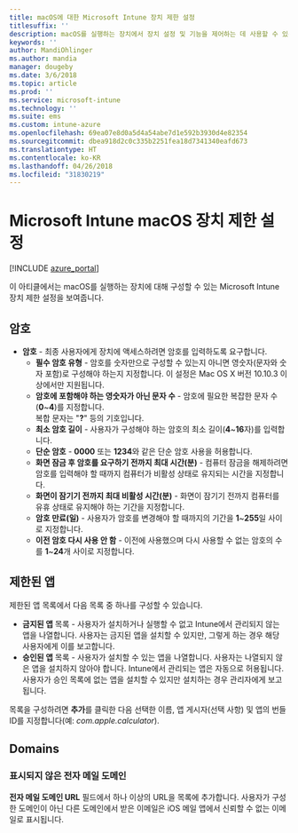 ```yaml
---
title: macOS에 대한 Microsoft Intune 장치 제한 설정
titlesuffix: ''
description: macOS를 실행하는 장치에서 장치 설정 및 기능을 제어하는 데 사용할 수 있는 Intune 설정을 알아봅니다.
keywords: ''
author: MandiOhlinger
ms.author: mandia
manager: dougeby
ms.date: 3/6/2018
ms.topic: article
ms.prod: ''
ms.service: microsoft-intune
ms.technology: ''
ms.suite: ems
ms.custom: intune-azure
ms.openlocfilehash: 69ea07e8d0a5d4a54abe7d1e592b3930d4e82354
ms.sourcegitcommit: dbea918d2c0c335b2251fea18d7341340eafd673
ms.translationtype: HT
ms.contentlocale: ko-KR
ms.lasthandoff: 04/26/2018
ms.locfileid: "31830219"
---
```

# <a name="microsoft-intune-macos-device-restriction-settings"></a>Microsoft Intune macOS 장치 제한 설정

[!INCLUDE [azure_portal](./includes/azure_portal.md)]

이 아티클에서는 macOS를 실행하는 장치에 대해 구성할 수 있는 Microsoft Intune 장치 제한 설정을 보여줍니다.

## <a name="password"></a>암호
-   **암호** - 최종 사용자에게 장치에 액세스하려면 암호를 입력하도록 요구합니다.
    -   **필수 암호 유형** - 암호를 숫자만으로 구성할 수 있는지 아니면 영숫자(문자와 숫자 포함)로 구성해야 하는지 지정합니다. 이 설정은 Mac OS X 버전 10.10.3 이상에서만 지원됩니다.
    -   **암호에 포함해야 하는 영숫자가 아닌 문자 수** - 암호에 필요한 복잡한 문자 수(**0**~**4**)를 지정합니다.<br>복합 문자는 "**?**" 등의 기호입니다.
    -   **최소 암호 길이** - 사용자가 구성해야 하는 암호의 최소 길이(**4**~**16**자)를 입력합니다.
    -   **단순 암호** - **0000** 또는 **1234**와 같은 단순 암호 사용을 허용합니다.
    -   **화면 잠금 후 암호를 요구하기 전까지 최대 시간(분)** - 컴퓨터 잠금을 해제하려면 암호를 입력해야 할 때까지 컴퓨터가 비활성 상태로 유지되는 시간을 지정합니다.
    -   **화면이 잠기기 전까지 최대 비활성 시간(분)** - 화면이 잠기기 전까지 컴퓨터를 유휴 상태로 유지해야 하는 기간을 지정합니다.
    -   **암호 만료(일)** - 사용자가 암호를 변경해야 할 때까지의 기간을 **1**~**255**일 사이로 지정합니다.
    -   **이전 암호 다시 사용 안 함** - 이전에 사용했으며 다시 사용할 수 없는 암호의 수를 **1**~**24**개 사이로 지정합니다.

## <a name="restricted-apps"></a>제한된 앱

제한된 앱 목록에서 다음 목록 중 하나를 구성할 수 있습니다.

- **금지된 앱** 목록 - 사용자가 설치하거나 실행할 수 없고 Intune에서 관리되지 않는 앱을 나열합니다. 사용자는 금지된 앱을 설치할 수 있지만, 그렇게 하는 경우 해당 사용자에게 이를 보고합니다.
- **승인된 앱** 목록 - 사용자가 설치할 수 있는 앱을 나열합니다. 사용자는 나열되지 않은 앱을 설치하지 않아야 합니다. Intune에서 관리되는 앱은 자동으로 허용됩니다. 사용자가 승인 목록에 없는 앱을 설치할 수 있지만 설치하는 경우 관리자에게 보고됩니다.

목록을 구성하려면 **추가**를 클릭한 다음 선택한 이름, 앱 게시자(선택 사항) 및 앱의 번들 ID를 지정합니다(예: *com.apple.calculator*).

## <a name="domains"></a>Domains

### <a name="unmarked-email-domains"></a>표시되지 않은 전자 메일 도메인

**전자 메일 도메인 URL** 필드에서 하나 이상의 URL을 목록에 추가합니다. 사용자가 구성한 도메인이 아닌 다른 도메인에서 받은 이메일은 iOS 메일 앱에서 신뢰할 수 없는 이메일로 표시됩니다.

